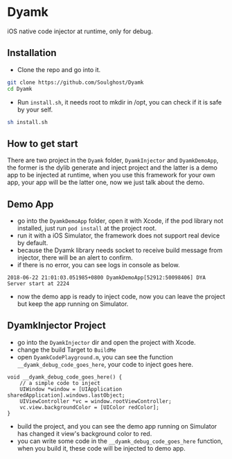 # Dyamk
iOS native code injector at runtime, only for debug.

## Installation
- Clone the repo and go into it.
```bash
git clone https://github.com/Soulghost/Dyamk
cd Dyamk
```

- Run `install.sh`, it needs root to mkdir in /opt, you can check if it is safe by your self.
```bash
sh install.sh
```

## How to get start
There are two project in the `Dyamk` folder, `DyamkInjector` and `DyamkDemoApp`, the former is the dylib generate and inject project and the latter is a demo app to be injected at runtime, when you use this framework for your own app, your app will be the latter one, now we just talk about the demo.

## Demo App
- go into the `DyamkDemoApp` folder, open it with Xcode, if the pod library not installed, just run `pod install` at the project root.
- run it with a iOS Simulator, the framework does not support real device by default.
- because the Dyamk library needs socket to receive build message from injector, there will be an alert to confirm.
- if there is no error, you can see logs in console as below.
```plain
2018-06-22 21:01:03.051985+0800 DyamkDemoApp[52912:50098406] DYA Server start at 2224
```
- now the demo app is ready to inject code, now you can leave the project but keep the app running on Simulator.

## DyamkInjector Project
- go into the `DyamkInjector` dir and open the project with Xcode.
- change the build Target to `BuildMe`
- open `DyamkCodePlayground.m`, you can see the function `__dyamk_debug_code_goes_here`, your code to inject goes here.
```objc
void __dyamk_debug_code_goes_here() {
    // a simple code to inject
    UIWindow *window = [UIApplication sharedApplication].windows.lastObject;
    UIViewController *vc = window.rootViewController;
    vc.view.backgroundColor = [UIColor redColor];
}
```
- build the project, and you can see the demo app running on Simulator has changed it view's background color to red.
- you can write some code in the `__dyamk_debug_code_goes_here` function, when you build it, these code will be injected to demo app.
